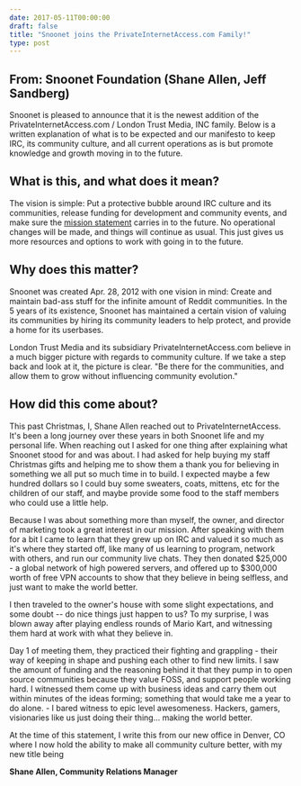 ```yaml
--- 
date: 2017-05-11T00:00:00
draft: false
title: "Snoonet joins the PrivateInternetAccess.com Family!"
type: post
---
```


## From: Snoonet Foundation (Shane Allen, Jeff Sandberg)

Snoonet is pleased to announce that it is the newest addition of the PrivateInternetAccess.com / London Trust Media, INC family.  Below is a written explanation of what is to be expected and our manifesto to keep IRC, its community culture, and all current operations as is but promote knowledge and growth moving in to the future.

## What is this, and what does it mean?
The vision is simple: Put a protective bubble around IRC culture and its communities, release funding for development and community events, and make sure the [mission statement](/mission-statement) carries in to the future.
No operational changes will be made, and things will continue as usual. This just gives us more resources and options to work with going in to the future.

## Why does this matter?
Snoonet was created Apr. 28, 2012 with one vision in mind: Create and maintain bad-ass stuff for the infinite amount of Reddit communities. In the 5 years of its existence, Snoonet has maintained a certain vision of valuing its communities by hiring 
 its community leaders to help protect, and provide a home for its userbases.

London Trust Media and its subsidiary PrivateInternetAccess.com believe in a much bigger picture with regards to community culture. If we take a step back and look at it, the picture is clear. "Be there for the communities, and allow them to grow without influencing community evolution."


## How did this come about?
This past Christmas, I, Shane Allen reached out to PrivateInternetAccess. It's been a long journey over these years in both Snoonet life and my personal life. When reaching out I asked for one thing after explaining what Snoonet stood for and was about. I had asked for help buying my staff Christmas gifts and helping me to show them a thank you for believing in something we all put so much time in to build.  I expected maybe a few hundred dollars so I could buy some sweaters, coats, mittens, etc for the children of our staff, and maybe provide some food to the staff members who could use a little help. 

Because I was about something more than myself, the owner, and director of marketing took a great interest in our mission. After speaking with them for a bit I came to learn that they grew up on IRC and valued it so much as it's where they started off, like many of us learning to program, network with others, and run our community live chats. They then donated $25,000 - a global network of high powered servers, and offered up to $300,000 worth of free VPN accounts to show that they believe in being selfless, and just want to make the world better.

I then traveled to the owner's house with some slight expectations, and some doubt -- do nice things just happen to us? To my surprise, I was blown away after playing endless rounds of Mario Kart, and witnessing them hard at work with what they believe in.

Day 1 of meeting them, they practiced their fighting and grappling - their way of keeping in shape and pushing each other to find new limits.  I saw the amount of funding and the reasoning behind it that they pump in to open source communities because they value FOSS, and support people working hard.
I witnessed them come up with business ideas and carry them out within minutes of the ideas forming; something that would take me a year to do alone. - I bared witness to epic level awesomeness. Hackers, gamers, visionaries like us just doing their thing... making the world better.

At the time of this statement, I write this from our new office in Denver, CO where I now hold the ability to make all community culture better, with my new title being

<b>Shane Allen, Community Relations Manager</b>



